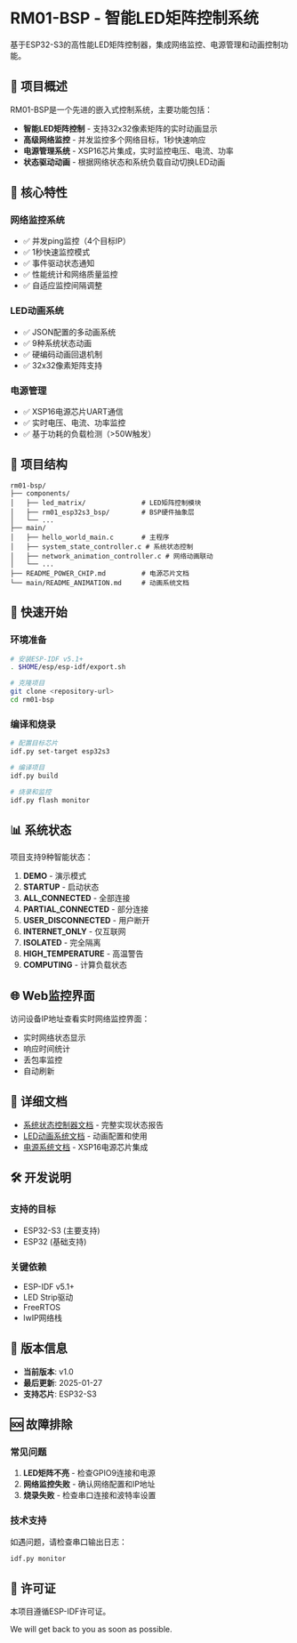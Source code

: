 # RM01-BSP - 智能LED矩阵控制系统

基于ESP32-S3的高性能LED矩阵控制器，集成网络监控、电源管理和动画控制功能。

## 🎯 项目概述

RM01-BSP是一个先进的嵌入式控制系统，主要功能包括：
- **智能LED矩阵控制** - 支持32x32像素矩阵的实时动画显示
- **高级网络监控** - 并发监控多个网络目标，1秒快速响应
- **电源管理系统** - XSP16芯片集成，实时监控电压、电流、功率
- **状态驱动动画** - 根据网络状态和系统负载自动切换LED动画

## 🚀 核心特性

### 网络监控系统
- ✅ 并发ping监控（4个目标IP）
- ✅ 1秒快速监控模式
- ✅ 事件驱动状态通知
- ✅ 性能统计和网络质量监控
- ✅ 自适应监控间隔调整

### LED动画系统
- ✅ JSON配置的多动画系统
- ✅ 9种系统状态动画
- ✅ 硬编码动画回退机制
- ✅ 32x32像素矩阵支持

### 电源管理
- ✅ XSP16电源芯片UART通信
- ✅ 实时电压、电流、功率监控
- ✅ 基于功耗的负载检测（>50W触发）

## 📁 项目结构

```
rm01-bsp/
├── components/
│   ├── led_matrix/              # LED矩阵控制模块
│   ├── rm01_esp32s3_bsp/        # BSP硬件抽象层
│   └── ...
├── main/
│   ├── hello_world_main.c       # 主程序
│   ├── system_state_controller.c # 系统状态控制
│   ├── network_animation_controller.c # 网络动画联动
│   └── ...
├── README_POWER_CHIP.md         # 电源芯片文档
└── main/README_ANIMATION.md     # 动画系统文档
```

## 🔧 快速开始

### 环境准备
```bash
# 安装ESP-IDF v5.1+
. $HOME/esp/esp-idf/export.sh

# 克隆项目
git clone <repository-url>
cd rm01-bsp
```

### 编译和烧录
```bash
# 配置目标芯片
idf.py set-target esp32s3

# 编译项目
idf.py build

# 烧录和监控
idf.py flash monitor
```

## 📊 系统状态

项目支持9种智能状态：
1. **DEMO** - 演示模式
2. **STARTUP** - 启动状态
3. **ALL_CONNECTED** - 全部连接
4. **PARTIAL_CONNECTED** - 部分连接
5. **USER_DISCONNECTED** - 用户断开
6. **INTERNET_ONLY** - 仅互联网
7. **ISOLATED** - 完全隔离
8. **HIGH_TEMPERATURE** - 高温警告
9. **COMPUTING** - 计算负载状态

## 🌐 Web监控界面

访问设备IP地址查看实时网络监控界面：
- 实时网络状态显示
- 响应时间统计
- 丢包率监控
- 自动刷新

## 📖 详细文档

- [系统状态控制器文档](main/README_SYSTEM_STATE.md) - 完整实现状态报告
- [LED动画系统文档](main/README_ANIMATION.md) - 动画配置和使用
- [电源系统文档](README_POWER_CHIP.md) - XSP16电源芯片集成

## 🛠️ 开发说明

### 支持的目标
- ESP32-S3 (主要支持)
- ESP32 (基础支持)

### 关键依赖
- ESP-IDF v5.1+
- LED Strip驱动
- FreeRTOS
- lwIP网络栈

## 📝 版本信息

- **当前版本**: v1.0
- **最后更新**: 2025-01-27
- **支持芯片**: ESP32-S3

## 🆘 故障排除

### 常见问题
1. **LED矩阵不亮** - 检查GPIO9连接和电源
2. **网络监控失败** - 确认网络配置和IP地址
3. **烧录失败** - 检查串口连接和波特率设置

### 技术支持
如遇问题，请检查串口输出日志：
```bash
idf.py monitor
```

## 📄 许可证

本项目遵循ESP-IDF许可证。

We will get back to you as soon as possible.
